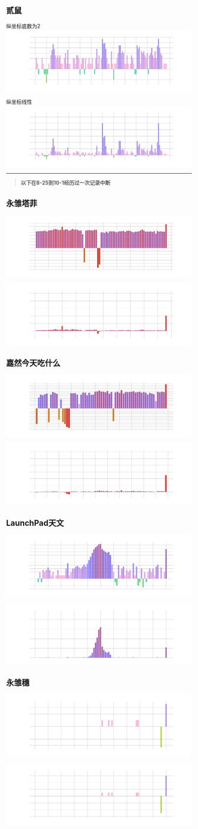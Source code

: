 ## 贰鼠

纵坐标底数为2
![贰鼠](22245854_diff_follower.png?raw=true)

纵坐标线性
![贰鼠](22245854_diff_follower_ori.png?raw=true)


---

> **以下在8-25到10-1经历过一次记录中断**

## 永雏塔菲

![永雏塔菲](1265680561_diff_follower.png?raw=true)

![永雏塔菲](1265680561_diff_follower_ori.png?raw=true)

## 嘉然今天吃什么

![嘉然](672328094_diff_follower.png?raw=true)

![嘉然](672328094_diff_follower_ori.png?raw=true)

## LaunchPad天文

![LaunchPad天文](1679558358_diff_follower.png?raw=true)

![LaunchPad天文](1679558358_diff_follower_ori.png?raw=true)

## 永雏穗

![永雏穗](516988754_diff_follower.png?raw=true)

![永雏穗](516988754_diff_follower_ori.png?raw=true)
